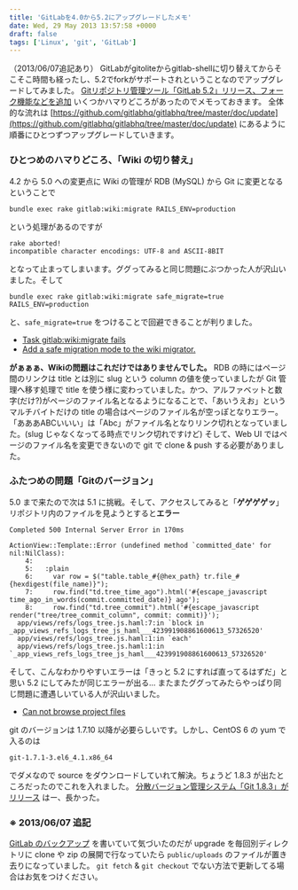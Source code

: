 ```yaml
---
title: 'GitLabを4.0から5.2にアップグレードしたメモ'
date: Wed, 29 May 2013 13:57:58 +0000
draft: false
tags: ['Linux', 'git', 'GitLab']
---
```


（2013/06/07追記あり） GitLabがgitoliteからgitlab-shellに切り替えてからそこそこ時間も経ったし、5.2でforkがサポートされということなのでアップグレードしてみました。 [Gitリポジトリ管理ツール「GitLab 5.2」リリース、フォーク機能などを追加](http://sourceforge.jp/magazine/13/05/23/180000) いくつかハマりどころがあったのでメモっておきます。 全体的な流れは [https://github.com/gitlabhq/gitlabhq/tree/master/doc/update](https://github.com/gitlabhq/gitlabhq/tree/master/doc/update) にあるように順番にひとつずつアップグレードしていきます。

### ひとつめのハマりどころ、「Wiki の切り替え」

4.2 から 5.0 への変更点に Wiki の管理が RDB (MySQL) から Git に変更となるということで

```
bundle exec rake gitlab:wiki:migrate RAILS_ENV=production
```

という処理があるのですが

```
rake aborted!
incompatible character encodings: UTF-8 and ASCII-8BIT
```

となって止まってしまいます。ググってみると同じ問題にぶつかった人が沢山いました。そして

```
bundle exec rake gitlab:wiki:migrate safe_migrate=true
RAILS_ENV=production
```

と、`safe_migrate=true` をつけることで回避できることが判りました。

*   [Task gitlab:wiki:migrate fails](https://github.com/gitlabhq/gitlabhq/issues/3312)
*   [Add a safe migration mode to the wiki migrator.](https://github.com/gitlabhq/gitlabhq/pull/3719)

**がぁぁぁ、Wikiの問題はこれだけではありませんでした。** RDB の時にはページ間のリンクは title とは別に slug という column の値を使っていましたが Git 管理へ移す処理で title を使う様に変わっていました。かつ、アルファベットと数字(だけ?)がページのファイル名となるようになることで、「あいうえお」というマルチバイトだけの title の場合はページのファイル名が空っぽとなりエラー。「あああABCいいい」は「Abc」がファイル名となりリンク切れとなっていました。(slug じゃなくなってる時点でリンク切れですけど) そして、Web UI ではページのファイル名を変更できないので git で clone & push する必要がありました。

### ふたつめの問題「Gitのバージョン」

5.0 まで来たので次は 5.1 に挑戦。そして、アクセスしてみると「**ゲゲゲゲッ**」リポジトリ内のファイルを見ようとすると**エラー**

```
Completed 500 Internal Server Error in 170ms

ActionView::Template::Error (undefined method `committed_date' for nil:NilClass):
    4: 
    5:   :plain
    6:     var row = $("table.table_#{@hex_path} tr.file_#{hexdigest(file_name)}");
    7:     row.find("td.tree_time_ago").html('#{escape_javascript time_ago_in_words(commit.committed_date)} ago');
    8:     row.find("td.tree_commit").html('#{escape_javascript render("tree/tree_commit_column", commit: commit)}');
  app/views/refs/logs_tree.js.haml:7:in `block in _app_views_refs_logs_tree_js_haml___423991908861600613_57326520'
  app/views/refs/logs_tree.js.haml:1:in `each'
  app/views/refs/logs_tree.js.haml:1:in `_app_views_refs_logs_tree_js_haml___423991908861600613_57326520'
```

そして、こんなわかりやすいエラーは「きっと 5.2 にすれば直ってるはずだ」と思い 5.2 にしてみたが同じエラーが出る... またまたググってみたらやっぱり同じ問題に遭遇しいている人が沢山いました。

*   [Can not browse project files](https://github.com/gitlabhq/gitlabhq/issues/3666)

git のバージョンは 1.7.10 以降が必要らしいです。しかし、CentOS 6 の yum で入るのは

```
git-1.7.1-3.el6_4.1.x86_64
```

でダメなので source をダウンロードしていれて解決。ちょうど 1.8.3 が出たところだったのでこれを入れました。 [分散バージョン管理システム「Git 1.8.3」がリリース](http://sourceforge.jp/magazine/13/05/28/193000) はー、長かった。

### ※ 2013/06/07 追記

[GitLab のバックアップ](/2013/06/backup-gitlab-data/) を書いていて気づいたのだが upgrade を毎回別ディレクトリに clone や zip の展開で行なっていたら `public/uploads` のファイルが置き去りになっていました。 `git fetch` & `git checkout` でない方法で更新してる場合はお気をつけください。
